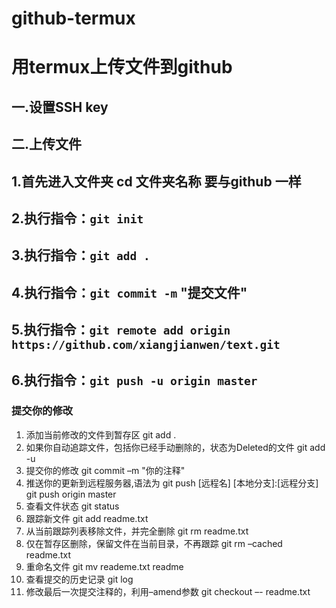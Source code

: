 # github-termux

# 用termux上传文件到github
## 一.设置SSH key 
## 二.上传文件
## 1.首先进入文件夹 cd 文件夹名称 要与github 一样
## 2.执行指令：`git init`
## 3.执行指令：`git add .`
## 4.执行指令：`git commit -m` "提交文件"
## 5.执行指令：`git remote add origin https://github.com/xiangjianwen/text.git`
## 6.执行指令：`git push -u origin master`
### 提交你的修改

1. 添加当前修改的文件到暂存区
git add .
2. 如果你自动追踪文件，包括你已经手动删除的，状态为Deleted的文件
git add -u
3. 提交你的修改
git commit –m &quot;你的注释&quot;
4. 推送你的更新到远程服务器,语法为 git push [远程名] [本地分支]:[远程分支]
git push origin master
5. 查看文件状态
git status
6. 跟踪新文件
git add readme.txt
7. 从当前跟踪列表移除文件，并完全删除
git rm readme.txt
8. 仅在暂存区删除，保留文件在当前目录，不再跟踪
git rm –cached readme.txt
9. 重命名文件
git mv reademe.txt readme
10. 查看提交的历史记录
git log
11. 修改最后一次提交注释的，利用–amend参数
git checkout –- readme.txt
